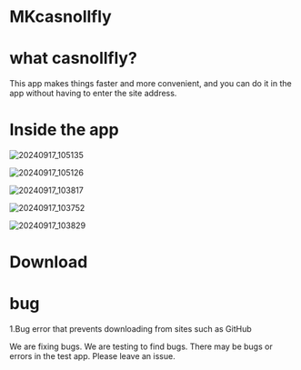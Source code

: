 # MKcasnollfly

# what casnollfly?
This app makes things faster and more convenient, and you can do it in the app without having to enter the site address. 

# Inside the app
![20240917_105135](https://github.com/user-attachments/assets/2973fa71-e52c-4c0b-8ad0-95161bbad9c9)

![20240917_105126](https://github.com/user-attachments/assets/78fa4bdf-8b7f-4702-9d33-304a38b28bf7)

![20240917_103817](https://github.com/user-attachments/assets/299aabac-d0c4-4b01-ae9f-aad445a1fd7d)

![20240917_103752](https://github.com/user-attachments/assets/b2bfe5fa-dee6-47e7-8302-adac27ab2c5b)

![20240917_103829](https://github.com/user-attachments/assets/e5520b41-065c-4f01-acd7-50af93a7293a)

# Download

# bug
1.Bug error that prevents downloading from sites such as GitHub

We are fixing bugs. We are testing to find bugs. There may be bugs or errors in the test app. Please leave an issue. 

